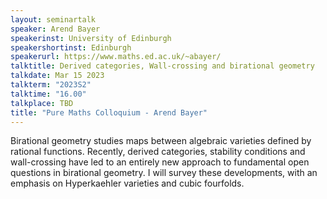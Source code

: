 ```yaml
---
layout: seminartalk
speaker: Arend Bayer
speakerinst: University of Edinburgh
speakershortinst: Edinburgh
speakerurl: https://www.maths.ed.ac.uk/~abayer/
talktitle: Derived categories, Wall-crossing and birational geometry
talkdate: Mar 15 2023
talkterm: "2023S2"
talktime: "16.00"
talkplace: TBD
title: "Pure Maths Colloquium - Arend Bayer"
---
```


Birational geometry studies maps between algebraic varieties defined by rational 
functions. Recently, derived categories, stability conditions and wall-crossing 
have led to an entirely new approach to fundamental open questions in birational 
geometry. I will survey these developments, with an emphasis on Hyperkaehler 
varieties and cubic fourfolds.
